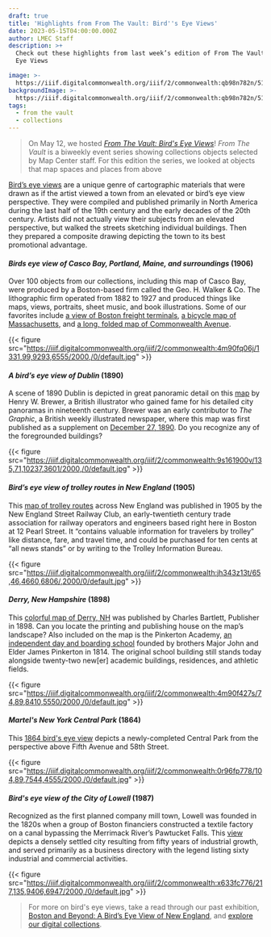```yaml
---
draft: true
title: 'Highlights from From The Vault: Bird''s Eye Views'
date: 2023-05-15T04:00:00.000Z
author: LMEC Staff
description: >+
  Check out these highlights from last week’s edition of From The Vault: Bird's
  Eye Views

image: >-
  https://iiif.digitalcommonwealth.org/iiif/2/commonwealth:qb98n782n/519,665,6570,3694/1200,/0/default.jpg
backgroundImage: >-
  https://iiif.digitalcommonwealth.org/iiif/2/commonwealth:qb98n782n/519,665,6570,3694/1200,/0/default.jpg
tags:
  - from the vault
  - collections
---
```


> On May 12, we hosted *[From The Vault: Bird's Eye Views](https://www.leventhalmap.org/event/from-the-vault-collections-showing-bird-s-eye-views/)*! *From The Vault* is a biweekly event series showing collections objects selected by Map Center staff. For this edition the series, we looked at objects that map spaces and places from above

[Bird’s eye views](https://collections.leventhalmap.org/search?utf8=%E2%9C%93\&q=bird%27s+eye) are a unique genre of cartographic materials that were drawn as if the artist viewed a town from an elevated or bird’s eye view perspective. They were compiled and published primarily in North America during the last half of the 19th century and the early decades of the 20th century. Artists did not actually view their subjects from an elevated perspective, but walked the streets sketching individual buildings. Then they prepared a composite drawing depicting the town to its best promotional advantage. 

#### *Birds eye view of Casco Bay, Portland, Maine, and surroundings* (1906)

Over 100 objects from our collections, including this map of Casco Bay, were produced by a Boston-based firm called the Geo. H. Walker & Co. The lithographic firm operated from 1882 to 1927 and produced things like maps, views, portraits, sheet music, and book illustrations. Some of our favorites include [a view of Boston freight terminals](https://collections.leventhalmap.org/search/commonwealth:df65xz27g), [a bicycle map of Massachusetts](https://collections.leventhalmap.org/search/commonwealth:ht250304s), and [a long, folded map of Commonwealth Avenue](https://collections.leventhalmap.org/search/commonwealth:1g05ht759). 

{{< figure src="https://iiif.digitalcommonwealth.org/iiif/2/commonwealth:4m90fq06j/1331,99,9293,6555/2000,/0/default.jpg" >}}

#### *A bird’s eye view of Dublin* (1890)

A scene of 1890 Dublin is depicted in great panoramic detail on this [map](https://collections.leventhalmap.org/search/commonwealth:9s1618999) by Henry W. Brewer, a British illustrator who gained fame for his detailed city panoramas in nineteenth century. Brewer was an early contributor to *The Graphic*, a British weekly illustrated newspaper, where this map was first published as a supplement on [December 27, 1890](https://www.britishnewspaperarchive.co.uk/search/results/1890-12-27?NewspaperTitle=The%2BGraphic\&IssueId=BL%2F9000057%2F18901227%2F\&County=London%2C%20England). Do you recognize any of the foregrounded buildings? 

{{< figure src="https://iiif.digitalcommonwealth.org/iiif/2/commonwealth:9s161900v/135,71,10237,3601/2000,/0/default.jpg" >}}

#### *Bird’s eye view of trolley routes in New England* (1905)

This [map of trolley routes](https://collections.leventhalmap.org/search/commonwealth:jh343z12j) across New England was published in 1905 by the New England Street Railway Club, an early-twentieth century trade association for railway operators and engineers based right here in Boston at 12 Pearl Street. It “contains valuable information for travelers by trolley” like distance, fare, and travel time, and could be purchased for ten cents at “all news stands” or by writing to the Trolley Information Bureau.

{{< figure src="https://iiif.digitalcommonwealth.org/iiif/2/commonwealth:jh343z13t/65,46,4660,6806/,2000/0/default.jpg" >}}

#### *Derry, New Hampshire* (1898)

This [colorful map of Derry, NH](https://collections.leventhalmap.org/search/commonwealth:4m90f426h) was published by Charles Bartlett, Publisher in 1898. Can you locate the printing and publishing house on the map’s landscape? Also included on the map is the Pinkerton Academy, [an independent day and boarding school](https://www.pinkertonacademy.org/about/history) founded by brothers Major John and Elder James Pinkerton in 1814. The original school building still stands today alongside twenty-two new\[er] academic buildings, residences, and athletic fields. 

{{< figure src="https://iiif.digitalcommonwealth.org/iiif/2/commonwealth:4m90f427s/74,89,8410,5550/2000,/0/default.jpg" >}}

#### *Martel's New York Central Park* (1864)

This [1864 bird's eye view](https://collections.leventhalmap.org/search/commonwealth:0r96fp760) depicts a newly-completed Central Park from the perspective above Fifth Avenue and 58th Street.  

{{< figure src="https://iiif.digitalcommonwealth.org/iiif/2/commonwealth:0r96fp778/104,89,7544,4555/2000,/0/default.jpg" >}}

#### *Bird's eye view of the City of Lowell* (1987)

Recognized as the first planned company mill town, Lowell was founded in the 1820s when a group of Boston financiers constructed a textile factory on a canal bypassing the Merrimack River’s Pawtucket Falls. This [view](https://collections.leventhalmap.org/search/commonwealth:x633fc76x) depicts a densely settled city resulting from fifty years of industrial growth, and served primarily as a business directory with the legend listing sixty industrial and commercial activities.

{{< figure src="https://iiif.digitalcommonwealth.org/iiif/2/commonwealth:x633fc776/217,135,9406,6947/2000,/0/default.jpg" >}}

> For more on bird's eye views, take a read through our past exhibition, [Boston and Beyond: A Bird’s Eye View of New England](https://collections.leventhalmap.org/exhibits/16), and [explore our digital collections](https://collections.leventhalmap.org/search?utf8=%E2%9C%93\&q=bird%27s+eye). 
